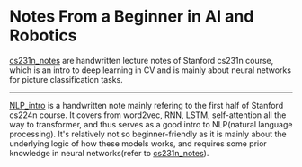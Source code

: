 #  Notes From a Beginner in AI and Robotics

[cs231n_notes](./cs231n_notes) are handwritten lecture notes of Stanford cs231n course, which is an intro to deep learning in CV and is mainly about neural networks for picture classification tasks.

---

[NLP_intro](./NLP_intro.pdf) is a handwritten note mainly refering to the first half of Stanford cs224n course. It covers from word2vec, RNN, LSTM, self-attention all the way to transformer, and thus serves as a good intro to NLP(natural language processing). It's relatively not so beginner-friendly as it is mainly about the underlying logic of how these models works, and requires some prior knowledge in neural networks(refer to [cs231n_notes](./cs231n_notes)).
